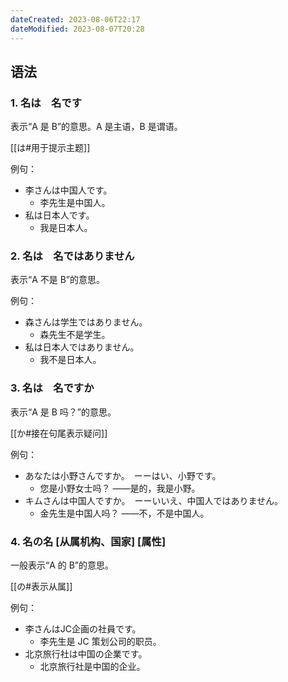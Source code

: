 ```yaml
---
dateCreated: 2023-08-06T22:17
dateModified: 2023-08-07T20:28
---
```

## 语法
### 1. 名は　名です
表示“A 是 B”的意思。A 是主语，B 是谓语。

[[は#用于提示主题]]

例句：
- 李さんは中国人です。
	- 李先生是中国人。
- 私は日本人です。
	- 我是日本人。
### 2. 名は　名ではありません
表示“A 不是 B”的意思。

例句：
- 森さんは学生ではありません。
	- 森先生不是学生。
- 私は日本人ではありません。
	- 我不是日本人。
### 3. 名は　名ですか
表示“A 是 B 吗？”的意思。

[[か#接在句尾表示疑问]]

例句：
- あなたは小野さんですか。　ーーはい、小野です。
	- 您是小野女士吗？ ——是的，我是小野。
- キムさんは中国人ですか。　ーーいいえ、中国人ではありません。
	- 金先生是中国人吗？ ——不，不是中国人。
### 4. 名の名 [从属机构、国家]  [属性]
一般表示“A 的 B”的意思。

[[の#表示从属]]

例句：
- 李さんはJC企画の社員です。
	- 李先生是 JC 策划公司的职员。
- 北京旅行社は中国の企業です。
	- 北京旅行社是中国的企业。
